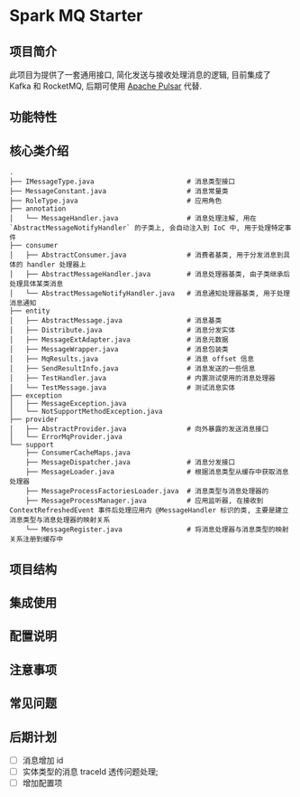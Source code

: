 # Spark MQ Starter

## 项目简介

此项目为提供了一套通用接口, 简化发送与接收处理消息的逻辑, 目前集成了 Kafka 和 RocketMQ, 后期可使用 [Apache Pulsar](https://pulsar.apache.org/) 代替.

## 功能特性

## 核心类介绍

```
.
├── IMessageType.java                       # 消息类型接口
├── MessageConstant.java                    # 消息常量类
├── RoleType.java                           # 应用角色
├── annotation
│   └── MessageHandler.java                 # 消息处理注解, 用在 `AbstractMessageNotifyHandler` 的子类上, 会自动注入到 IoC 中, 用于处理特定事件
├── consumer
│   ├── AbstractConsumer.java               # 消费者基类, 用于分发消息到具体的 handler 处理器上
│   ├── AbstractMessageHandler.java         # 消息处理器基类, 由子类继承后处理具体某类消息
│   └── AbstractMessageNotifyHandler.java   # 消息通知处理器基类, 用于处理消息通知
├── entity
│   ├── AbstractMessage.java                # 消息基类
│   ├── Distribute.java                     # 消息分发实体
│   ├── MessageExtAdapter.java              # 消息元数据
│   ├── MessageWrapper.java                 # 消息包装类
│   ├── MqResults.java                      # 消息 offset 信息
│   ├── SendResultInfo.java                 # 消息发送的一些信息
│   ├── TestHandler.java                    # 内置测试使用的消息处理器
│   └── TestMessage.java                    # 测试消息实体
├── exception
│   ├── MessageException.java
│   └── NotSupportMethodException.java
├── provider
│   ├── AbstractProvider.java               # 向外暴露的发送消息接口
│   └── ErrorMqProvider.java
└── support
    ├── ConsumerCacheMaps.java
    ├── MessageDispatcher.java              # 消息分发接口
    ├── MessageLoader.java                  # 根据消息类型从缓存中获取消息处理器
    ├── MessageProcessFactoriesLoader.java  # 消息类型与消息处理器的
    ├── MessageProcessManager.java          # 应用监听器, 在接收到 ContextRefreshedEvent 事件后处理应用内 @MessageHandler 标识的类, 主要是建立消息类型与消息处理器的映射关系
    └── MessageRegister.java                # 将消息处理器与消息类型的映射关系注册到缓存中
```

## 项目结构

## 集成使用

## 配置说明

## 注意事项

## 常见问题

## 后期计划

- [ ] 消息增加 id
- [ ] 实体类型的消息 traceId 透传问题处理;
- [ ] 增加配置项
